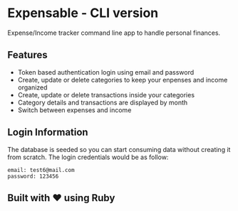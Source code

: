 # Expensable - CLI version

Expense/Income tracker command line app to handle personal finances.

## Features

- Token based authentication login using email and password
- Create, update or delete categories to keep your enpenses and income organized
- Create, update or delete transactions inside your categories
- Category details and transactions are displayed by month
- Switch between expenses and income

## Login Information

The database is seeded so you can start consuming data without creating it from scratch. The login credentials would be as follow:

```
email: test6@mail.com
password: 123456
```

## Built with ♥️ using Ruby
